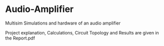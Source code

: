 # Audio-Amplifier
Multisim Simulations and hardware of an audio amplifier

Project explanation, Calculations, Circuit Topology and Results are given in the Report.pdf
